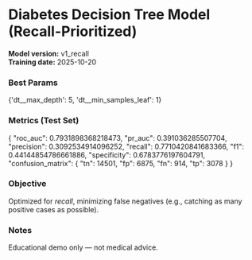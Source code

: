 # Diabetes Decision Tree Model (Recall-Prioritized)

**Model version:** v1_recall  
**Training date:** 2025-10-20  

### Best Params
{'dt__max_depth': 5, 'dt__min_samples_leaf': 1}

### Metrics (Test Set)
{
  "roc_auc": 0.7931898368218473,
  "pr_auc": 0.391036285507704,
  "precision": 0.3092534914096252,
  "recall": 0.7710420841683366,
  "f1": 0.44144854786661886,
  "specificity": 0.6783776197604791,
  "confusion_matrix": {
    "tn": 14501,
    "fp": 6875,
    "fn": 914,
    "tp": 3078
  }
}

### Objective
Optimized for *recall*, minimizing false negatives (e.g., catching as many positive cases as possible).

### Notes
Educational demo only — not medical advice.
